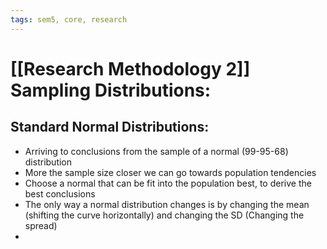 ```yaml
---
tags: sem5, core, research
---
```

# [[Research Methodology 2]] Sampling Distributions:

## Standard Normal Distributions:
- Arriving to conclusions from the sample of a normal (99-95-68) distribution
- More the sample size closer we can go towards population tendencies 
- Choose a normal that can be fit into the population best, to derive the best conclusions
- The only way a normal distribution changes is by changing the mean (shifting the curve horizontally) and changing the SD (Changing the spread)
- 